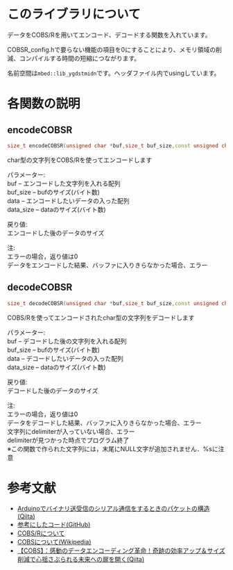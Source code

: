 # このライブラリについて

データをCOBS/Rを用いてエンコード、デコードする関数を入れています。

COBSR_config.hで要らない機能の項目を0にすることにより、メモリ領域の削減、コンパイルする時間の短縮につながります。

名前空間は`mbed::lib_ygdstmidn`です。ヘッダファイル内でusingしています。

# 各関数の説明

## encodeCOBSR

```c++
size_t encodeCOBSR(unsigned char *buf,size_t buf_size,const unsigned char *data,size_t data_size);
```
char型の文字列をCOBS/Rを使ってエンコードします

パラメーター:<br>
buf – エンコードした文字列を入れる配列<br>
buf_size – bufのサイズ(バイト数)<br>
data – エンコードしたいデータの入った配列<br>
data_size – dataのサイズ(バイト数)

戻り値:<br>
エンコードした後のデータのサイズ

注:<br>
エラーの場合，返り値は0<br>
データをエンコードした結果、バッファに入りきらなかった場合、エラー

## decodeCOBSR

```c++
size_t decodeCOBSR(unsigned char *buf,size_t buf_size,const unsigned char *data,size_t data_size)
```
COBS/Rを使ってエンコードされたchar型の文字列をデコードします

パラメーター:<br>
buf – デコードした後の文字列を入れる配列<br>
buf_size – bufのサイズ(バイト数)<br>
data – デコードしたいデータの入った配列<br>
data_size – dataのサイズ(バイト数)

戻り値:<br>
デコードした後のデータのサイズ

注:<br>
エラーの場合，返り値は0<br>
データをデコードした結果、バッファに入りきらなかった場合、エラー<br>
文字列にdelimiterが入っていない場合、エラー<br>
delimiterが見つかった時点でプログラム終了<br>
※この関数で作られた文字列には，末尾にNULL文字が追加されません．%sに注意


# 参考文献
- [Arduinoでバイナリ送受信のシリアル通信をするときのパケットの構造(Qiita)](https://qiita.com/hideakitai/items/347985528656be03b620)
- [参考にしたコード(GitHub)](https://github.com/bakercp/PacketSerial/blob/master/src/Encoding/COBS.h)
- [COBS/Rについて](https://pythonhosted.org/cobs/cobsr-intro.html)
- [COBSについて(Wikipedia)](https://en.wikipedia.org/wiki/Consistent_Overhead_Byte_Stuffing)
- [【COBS】：感動のデータエンコーディング革命！奇跡の効率アップ＆サイズ削減で心揺さぶられる未来への扉を開く(Qiita)](https://qiita.com/keek123/items/8eba70953f3dfc9dc395)

